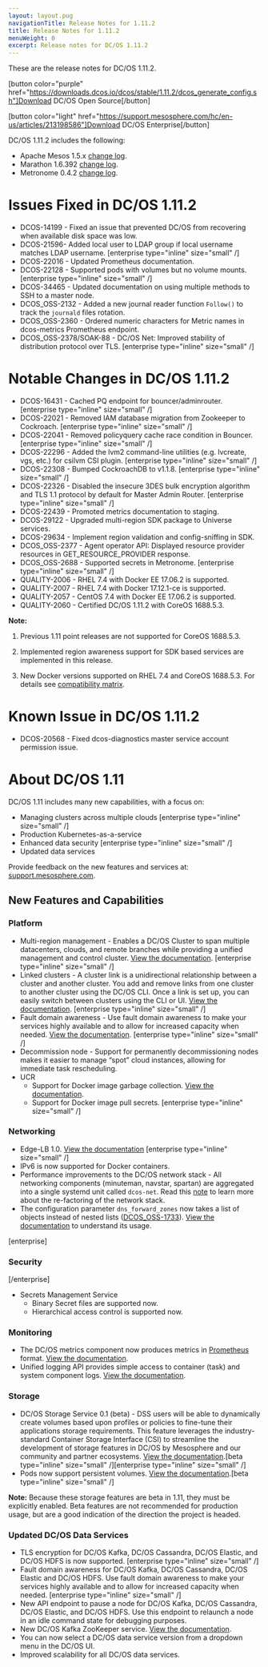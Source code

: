 ```yaml
---
layout: layout.pug
navigationTitle: Release Notes for 1.11.2
title: Release Notes for 1.11.2
menuWeight: 0
excerpt: Release notes for DC/OS 1.11.2
---
```


These are the release notes for DC/OS 1.11.2.

[button color="purple" href="https://downloads.dcos.io/dcos/stable/1.11.2/dcos_generate_config.sh"]Download DC/OS Open Source[/button]

[button color="light" href="https://support.mesosphere.com/hc/en-us/articles/213198586"]Download DC/OS Enterprise[/button]

DC/OS 1.11.2 includes the following:

- Apache Mesos 1.5.x [change log](https://github.com/mesosphere/mesos/blob/27d91e1fe46f09b2c74f2dc4efe4f58ae59ae0a8/CHANGELOG).
- Marathon 1.6.392 [change log](https://github.com/mesosphere/marathon/releases).
- Metronome 0.4.2 [change log](https://github.com/dcos/metronome/releases/tag/v0.4.2).


# Issues Fixed in DC/OS 1.11.2

- DCOS-14199 - Fixed an issue that prevented DC/OS from recovering when available disk space was low.
- DCOS-21596-  Added local user to LDAP group if local username matches LDAP username. [enterprise type="inline" size="small" /]
- DCOS-22016 - Updated Prometheus documentation.
- DCOS-22128 - Supported pods with volumes but no volume mounts. [enterprise type="inline" size="small" /]
- DCOS-34465 - Updated documentation on using multiple methods to SSH to a master node. 
- DCOS_OSS-2132 - Added a new journal reader function `Follow()` to track the `journald` files rotation.
- DCOS_OSS-2360 - Ordered numeric characters for Metric names in dcos-metrics Prometheus endpoint.
- DCOS_OSS-2378/SOAK-88 - DC/OS Net: Improved stability of distribution protocol over TLS. [enterprise type="inline" size="small" /]


# Notable Changes in DC/OS 1.11.2

- DCOS-16431 - Cached PQ endpoint for bouncer/adminrouter. [enterprise type="inline" size="small" /]
- DCOS-22021 - Removed IAM database migration from Zookeeper to Cockroach. [enterprise type="inline" size="small" /]
- DCOS-22041 - Removed policyquery cache race condition in Bouncer. [enterprise type="inline" size="small" /]
- DCOS-22296 - Added the lvm2 command-line utilities (e.g. lvcreate, vgs, etc.) for csilvm CSI plugin. [enterprise type="inline" size="small" /]
- DCOS-22308 - Bumped CockroachDB to v1.1.8. [enterprise type="inline" size="small" /]
- DCOS-22326 - Disabled the insecure 3DES bulk encryption algorithm and TLS 1.1 protocol by default for Master Admin Router. [enterprise type="inline" size="small" /]
- DCOS-22439 - Promoted metrics documentation to staging. 
- DCOS-29122 - Upgraded multi-region SDK package to Universe services.
- DCOS-29634 - Implement region validation and config-sniffing in SDK.
- DCOS_OSS-2377 - Agent operator API: Displayed resource provider resources in GET_RESOURCE_PROVIDER response.
- DCOS_OSS-2688 - Supported secrets in Metronome. [enterprise type="inline" size="small" /]
- QUALITY-2006 - RHEL 7.4 with Docker EE 17.06.2 is supported.
- QUALITY-2007 - RHEL 7.4 with Docker 17.12.1-ce is supported. 
- QUALITY-2057 - CentOS 7.4 with Docker EE 17.06.2 is supported.
- QUALITY-2060 - Certified DC/OS 1.11.2 with CoreOS 1688.5.3.

**Note:** 
1. Previous 1.11 point releases are not supported for CoreOS 1688.5.3.

2. Implemented region awareness support for SDK based services are implemented in this release.

3. New Docker versions supported on RHEL 7.4 and CoreOS 1688.5.3. For details see [compatibility matrix](https://docs.mesosphere.com/version-policy/).


# <a name="known-issue"></a>Known Issue in DC/OS 1.11.2

- DCOS-20568 - Fixed dcos-diagnostics master service account permission issue.



# About DC/OS 1.11

DC/OS 1.11 includes many new capabilities, with a focus on:
- Managing clusters across multiple clouds [enterprise type="inline" size="small" /]
- Production Kubernetes-as-a-service
- Enhanced data security [enterprise type="inline" size="small" /]
- Updated data services

Provide feedback on the new features and services at: [support.mesosphere.com](https://support.mesosphere.com).


## New Features and Capabilities

### Platform
- Multi-region management - Enables a DC/OS Cluster to span multiple datacenters, clouds, and remote branches while providing a unified management and control cluster. [View the documentation](/1.11/deploying-services/fault-domain-awareness). [enterprise type="inline" size="small" /]
- Linked clusters - A cluster link is a unidirectional relationship between a cluster and another cluster. You add and remove links from one cluster to another cluster using the DC/OS CLI. Once a link is set up, you can easily switch between clusters using the CLI or UI. [View the documentation](/1.11/administering-clusters/multiple-clusters/cluster-links). [enterprise type="inline" size="small" /]
- Fault domain awareness - Use fault domain awareness to make your services highly available and to allow for increased capacity when needed. [View the documentation](/1.11/deploying-services/fault-domain-awareness). [enterprise type="inline" size="small" /]
- Decommission node - Support for permanently decommissioning nodes makes it easier to manage “spot” cloud instances, allowing for immediate task rescheduling.
- UCR
  - Support for Docker image garbage collection. [View the documentation](/1.11/deploying-services/containerizers).
  - Support for Docker image pull secrets. [enterprise type="inline" size="small" /]

### Networking
- Edge-LB 1.0. [View the documentation](https://docs.mesosphere.com/services/edge-lb/1.0/) [enterprise type="inline" size="small" /]
- IPv6 is now supported for Docker containers.
- Performance improvements to the DC/OS network stack - All networking components (minuteman, navstar, spartan) are aggregated into a single systemd unit called `dcos-net`.  Read this [note](/1.11/networking/#a-note-on-software-re-architecture) to learn more about the re-factoring of the network stack.
- The configuration parameter `dns_forward_zones` now takes a list of objects instead of nested lists ([DCOS_OSS-1733](https://jira.mesosphere.com/browse/DCOS_OSS-1733)). [View the documentation](/1.11/installing/oss/custom/configuration/configuration-parameters/#dns-forward-zones) to understand its usage.

[enterprise]
### Security
[/enterprise]
- Secrets Management Service
  - Binary Secret files are supported now.
  - Hierarchical access control is supported now.

### Monitoring
- The DC/OS metrics component now produces metrics in [Prometheus](https://prometheus.io/docs/instrumenting/exposition_formats/) format. [View the documentation](/1.11/metrics).
- Unified logging API provides simple access to container (task) and system component logs. [View the documentation](/1.11/monitoring/logging/logging-api/logging-v2/).

### Storage
- DC/OS Storage Service 0.1 (beta) - DSS users will be able to dynamically create volumes based upon profiles or policies to fine-tune their applications storage requirements. This feature leverages the industry-standard Container Storage Interface (CSI) to streamline the development of storage features in DC/OS by Mesosphere and our community and partner ecosystems. [View the documentation](https://docs.mesosphere.com/services/beta-storage/0.1.0-beta/).[beta type="inline" size="small" /][enterprise type="inline" size="small" /]
- Pods now support persistent volumes. [View the documentation](/1.11/deploying-services/pods).[beta type="inline" size="small" /]

**Note:** Because these storage features are beta in 1.11, they must be explicitly enabled. Beta features are not recommended for production usage, but are a good indication of the direction the project is headed.

### Updated DC/OS Data Services
- TLS encryption for DC/OS Kafka, DC/OS Cassandra, DC/OS Elastic, and DC/OS HDFS is now supported. [enterprise type="inline" size="small" /]
- Fault domain awareness for DC/OS Kafka, DC/OS Cassandra, DC/OS Elastic and DC/OS HDFS. Use fault domain awareness to make your services highly available and to allow for increased capacity when needed. [enterprise type="inline" size="small" /]
- New API endpoint to pause a node for DC/OS Kafka, DC/OS Cassandra, DC/OS Elastic, and DC/OS HDFS. Use this endpoint to relaunch a node in an idle command state for debugging purposes.
- New DC/OS Kafka ZooKeeper service. [View the documentation](/services/kafka-zookeeper).
- You can now select a DC/OS data service version from a dropdown menu in the DC/OS UI.
- Improved scalability for all DC/OS data services.


